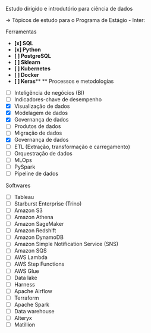 Estudo dirigido e introdutório para ciência de dados

-> Tópicos de estudo para o Programa de Estágio - Inter:

Ferramentas

- **[x] SQL**
- **[x] Python**
- **[ ] PostgreSQL**
- **[ ] Sklearn**
- **[ ] Kubernetes**
- **[ ] Docker**
- **[ ] Keras****
**
Processos e metodologias

- [ ] Inteligência de negócios (BI)
- [ ] Indicadores-chave de desempenho
- [x] Visualização de dados
- [x] Modelagem de dados
- [x] Governança de dados
- [ ] Produtos de dados
- [ ] Migração de dados
- [x] Governança de dados
- [ ] ETL (Extração, transformação e carregamento)
- [ ] Orquestração de dados
- [ ] MLOps
- [ ] PySpark
- [ ] Pipeline de dados

Softwares

- [ ] Tableau
- [ ]  Starburst Enterprise (Trino)
- [ ] Amazon S3
- [ ] Amazon Athena
- [ ] Amazon SageMaker
- [ ] Amazon Redshift
- [ ] Amazon DynamoDB
- [ ] Amazon Simple Notification Service (SNS)
- [ ] Amazon SQS
- [ ] AWS Lambda
- [ ] AWS Step Functions
- [ ] AWS Glue
- [ ] Data lake
- [ ] Harness
- [ ] Apache Airflow
- [ ] Terraform
- [ ] Apache Spark
- [ ] Data warehouse
- [ ] Alteryx
- [ ] Matillion